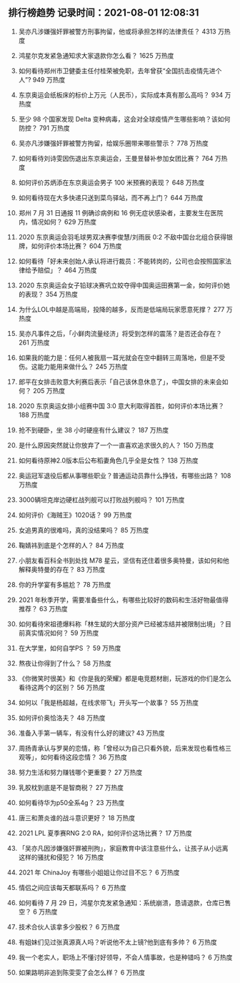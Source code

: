 
## 排行榜趋势 记录时间：2021-08-01 12:08:31
  
  1. 吴亦凡涉嫌强奸罪被警方刑事拘留，他或将承担怎样的法律责任？ 4313 万热度
    
  2. 鸿星尔克发紧急通知求大家退款你怎么看？ 1625 万热度
    
  3. 如何看待郑州市卫健委主任付桂荣被免职，去年曾获“全国抗击疫情先进个人”? 949 万热度
    
  4. 东京奥运会纸板床的标价上万元（人民币），实际成本真有那么高吗？ 934 万热度
    
  5. 至少 98 个国家发现 Delta 变种病毒，这会对全球疫情产生哪些影响？该如何防控？ 791 万热度
    
  6. 吴亦凡涉嫌强奸罪被警方拘留，给娱乐圈带来哪些警示？ 778 万热度
    
  7. 如何看待刘诗雯因伤退出东京奥运会，王曼昱替补参加女团比赛？ 764 万热度
    
  8. 如何评价苏炳添在东京奥运会男子 100 米预赛的表现？ 648 万热度
    
  9. 如何看待现在大多快递只送到菜鸟驿站，而不再上门？ 644 万热度
    
  10. 郑州 7 月 31 日通报 11 例确诊病例和 16 例无症状感染者，主要发生在医院内，情况如何？ 629 万热度
    
  11. 2020 东京奥运会羽毛球男双决赛李俊慧/刘雨辰 0:2 不敌中国台北组合获得银牌，如何评价本场比赛？ 604 万热度
    
  12. 如何看待「好未来创始人承认将进行裁员：不能转岗的，公司也会按照国家法律给予赔偿」？ 464 万热度
    
  13. 2020 东京奥运会女子铅球决赛巩立姣夺得中国奥运田赛第一金，如何评价她的表现？ 354 万热度
    
  14. 为什么LOL中越是高端局，投降的越多，反而是低端局玩家愿意死撑？ 277 万热度
    
  15. 吴亦凡事件之后，「小鲜肉流量经济」将受到怎样的震荡？是否还会存在？ 261 万热度
    
  16. 如果我的能力是：任何人被我扇一耳光就会在空中翻转三周落地，但是不受伤。这能力能用来做什么？ 245 万热度
    
  17. 郎平在女排击败意大利赛后表示「自己该休息休息了」，中国女排的未来会如何？ 205 万热度
    
  18. 2020 东京奥运女排小组赛中国 3:0 意大利取得首胜，如何评价本场比赛？ 188 万热度
    
  19. 抢不到硬卧，坐 38 小时硬座有什么建议？ 187 万热度
    
  20. 是什么原因突然就让你放弃了一个一直喜欢追求很久的人？ 150 万热度
    
  21. 如何看待原神2.0版本后公布稻妻角色几乎全是女性？ 138 万热度
    
  22. 奥运冠军退役后都从事哪些职业？普通运动员靠什么挣钱，有哪些出路？ 108 万热度
    
  23. 3000辆坦克岸边硬杠战列舰可以打败战列舰吗？ 101 万热度
    
  24. 如何评价《海贼王》1020话？ 99 万热度
    
  25. 女追男真的很难吗，真的没结果吗？ 85 万热度
    
  26. 鞠婧祎到底是个怎样的人？ 84 万热度
    
  27. 小朋友看百科全书到处找 M78 星云，坚信有还住着很多奥特曼，该如何和他解释奥特曼的存在？ 83 万热度
    
  28. 你的升学宴有多尴尬？ 78 万热度
    
  29. 2021 年秋季开学，需要准备些什么，有哪些比较好的数码和生活好物最值得推荐？ 63 万热度
    
  30. 如何看待宋祖德爆料称「林生斌的大部分资产已经被冻结并被限制出境」？目前真实情况如何？ 59 万热度
    
  31. 在大学里，如何自学PS ？ 59 万热度
    
  32. 熬夜让你得到了什么？ 58 万热度
    
  33. 《你微笑时很美》和《你是我的荣耀》都是电竞题材剧，玩游戏的你们是怎么看待这两个的区别？ 56 万热度
    
  34. 如何以「我是杨超越，在线求带飞」开头写一个故事？ 55 万热度
    
  35. 如何评价奥恰洛夫？ 48 万热度
    
  36. 准备入手第一辆车，有没有什么好的建议? 43 万热度
    
  37. 周扬青承认与罗昊的恋情，称「曾经以为自己只看外貌，后来发现也看性格三观等」，如何看待这段恋情？ 36 万热度
    
  38. 努力生活和努力赚钱哪个更重要？ 27 万热度
    
  39. 乳胶枕到底是不是智商税？ 27 万热度
    
  40. 如何看待华为p50全系4g？ 23 万热度
    
  41. 唐三和萧炎谁的战斗意识更好？ 18 万热度
    
  42. 2021 LPL 夏季赛RNG 2:0 RA，如何评价这场比赛？ 17 万热度
    
  43. 「吴亦凡因涉嫌强奸罪被刑拘」，家庭教育中该注意些什么，让孩子从小远离这样的骚扰和侵犯？ 16 万热度
    
  44. 2021 年 ChinaJoy 有哪些小姐姐让你过目不忘？ 6 万热度
    
  45. 情侣之间应该每天都联系吗？ 6 万热度
    
  46. 如何看待 7 月 29 日，鸿星尔克发紧急通知：系统崩溃，恳请退款，仓库已售空？ 6 万热度
    
  47. 技术合伙人该拿多少股权？ 6 万热度
    
  48. 有姐妹们见过张真源真人吗？听说他不太上镜?他到底有多帅？ 6 万热度
    
  49. 我一个老实人，职场上不懂讨好领导，不会人情事故，也是种错吗？ 6 万热度
    
  50. 如果路明非追到陈雯雯了会怎么样？ 6 万热度
    
